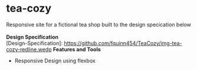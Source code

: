 # tea-cozy
Responsive site for a fictional tea shop built to the design specication below<br><br>
**Design Specification** <br>
[Design-Specification]: https://github.com/fquinn454/TeaCozy/img-tea-cozy-redline.wedp
**Features and Tools**
- Responsive Design using flexbox
  
